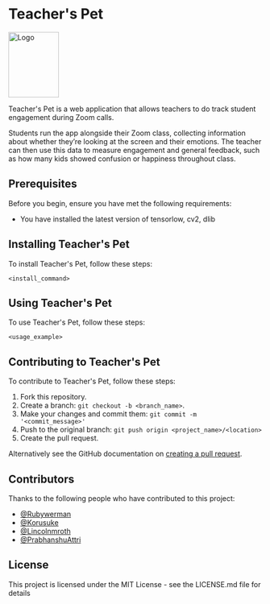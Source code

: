 # Teacher's Pet
<img src="https://i.imgur.com/muX8tBl.png" alt="Logo" width="100" height="130">

Teacher's Pet is a web application that allows teachers to do track student engagement during Zoom calls.

Students run the app alongside their Zoom class, collecting information about whether they’re looking at the screen and their emotions. The teacher can then use this data to measure engagement and general feedback, such as how many kids showed confusion or happiness throughout class. 


## Prerequisites

Before you begin, ensure you have met the following requirements:
<!--- These are just example requirements. Add, duplicate or remove as required --->
* You have installed the latest version of tensorlow, cv2, dlib

## Installing Teacher's Pet

To install Teacher's Pet, follow these steps:

```
<install_command>
```

## Using Teacher's Pet

To use Teacher's Pet, follow these steps:

```
<usage_example>
```

## Contributing to Teacher's Pet

To contribute to Teacher's Pet, follow these steps:

1. Fork this repository.
2. Create a branch: `git checkout -b <branch_name>`.
3. Make your changes and commit them: `git commit -m '<commit_message>'`
4. Push to the original branch: `git push origin <project_name>/<location>`
5. Create the pull request.

Alternatively see the GitHub documentation on [creating a pull request](https://help.github.com/en/github/collaborating-with-issues-and-pull-requests/creating-a-pull-request).

## Contributors

Thanks to the following people who have contributed to this project:

* [@Rubywerman](https://github.com/rubywerman) 
* [@Korusuke](https://github.com/Korusuke) 
* [@Lincolnmroth](https://github.com/lincolnmroth) 
* [@PrabhanshuAttri](https://github.com/PrabhanshuAttri) 

## License

This project is licensed under the MIT License - see the LICENSE.md file for details
